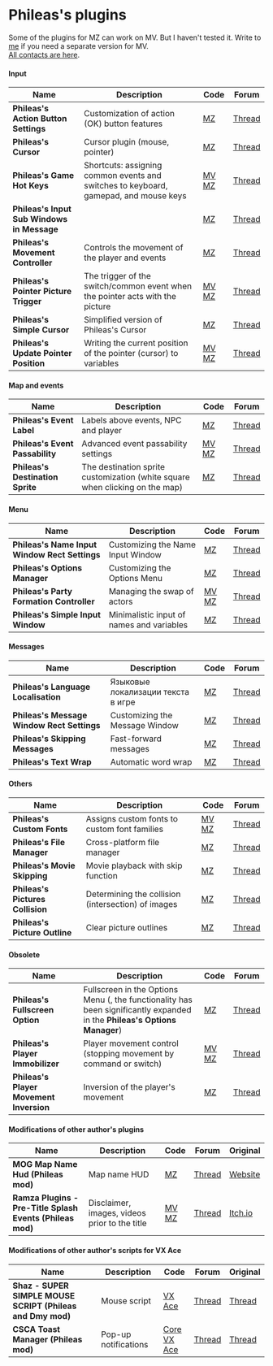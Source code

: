 # Phileas's plugins

Some of the plugins for MZ can work on MV. But I haven't tested it. Write to [me](https://t.me/olekolegovich) if you need a separate version for MV.  
[All contacts are here](https://github.com/Oleg-Olegovich/phileas-public-plugins/blob/master/README.md).

#### Input
| Name | Description | Code | Forum |
| --- | --- | --- | --- |
| **Phileas's Action Button Settings** | Customization of action (OK) button features | [MZ](https://github.com/Oleg-Olegovich/phileas-public-plugins/blob/master/plugins/Phileas_ActionButtonSettings.js) | [Thread](https://forums.rpgmakerweb.com/index.php?threads/phileass-action-button-settings-customization-of-action-ok-button-features.171156/) |
| **Phileas's Cursor** | Cursor plugin (mouse, pointer) | [MZ](https://github.com/Oleg-Olegovich/phileas-public-plugins/blob/master/plugins/Phileas_Cursor.js) | [Thread](https://forums.rpgmakerweb.com/index.php?threads/mz-phileass-cursor-mz-cursor-customizer.160470/) |
| **Phileas's Game Hot Keys** | Shortcuts: assigning common events and switches to keyboard, gamepad, and mouse keys | [MV](https://github.com/Oleg-Olegovich/phileas-public-plugins/blob/master/plugins/Phileas_GameHotKeys_MV.js) [MZ](https://github.com/Oleg-Olegovich/phileas-public-plugins/blob/master/plugins/Phileas_GameHotKeys.js) | [Thread](https://forums.rpgmakerweb.com/index.php?threads/phileass-game-hot-keys-mz-hot-key-map-shortcuts-manager-customizer.159433/) |
| **Phileas's Input Sub Windows in Message** |  | [MZ](https://github.com/Oleg-Olegovich/phileas-public-plugins/blob/master/plugins/Phileas_InputSubWindowsInMessage.js) | [Thread](https://forums.rpgmakerweb.com/index.php?threads/phileass-input-sub-windows-in-message-choices-and-number-input-windows-in-message-window.176175/) |
| **Phileas's Movement Controller** | Controls the movement of the player and events | [MZ](https://github.com/Oleg-Olegovich/phileas-public-plugins/blob/master/plugins/Phileas_MovementController.js) | [Thread](https://forums.rpgmakerweb.com/index.php?threads/mz-phileass-movement-controller.169130/) |
| **Phileas's Pointer Picture Trigger** | The trigger of the switch/common event when the pointer acts with the picture | [MV](https://github.com/Oleg-Olegovich/phileas-public-plugins/blob/master/plugins/Phileas_PointerPictureTrigger_MV.js) [MZ](https://github.com/Oleg-Olegovich/phileas-public-plugins/blob/master/plugins/Phileas_PointerPictureTrigger.js) | [Thread](https://forums.rpgmakerweb.com/index.php?threads/mz-phileass-pointer-picture-trigger-triggering-of-the-switch-variable-common-event-by-picture.163793/) |
| **Phileas's Simple Cursor** | Simplified version of Phileas's Cursor| [MZ](https://github.com/Oleg-Olegovich/phileas-public-plugins/blob/master/plugins/Phileas_SimpleCursor.js) | [Thread](https://forums.rpgmakerweb.com/index.php?threads/mz-phileass-simple-cursor.174502/) |
| **Phileas's Update Pointer Position** | Writing the current position of the pointer (cursor) to variables | [MV](https://github.com/Oleg-Olegovich/phileas-public-plugins/blob/master/plugins/Phileas_UpdatePointerPosition_MV.js) [MZ](https://github.com/Oleg-Olegovich/phileas-public-plugins/blob/master/plugins/Phileas_UpdatePointerPosition.js) | [Thread](https://forums.rpgmakerweb.com/index.php?threads/mz-phileass-update-pointer-position.174318/) |

#### Map and events
| Name | Description | Code | Forum |
| --- | --- | --- | --- |
| **Phileas's Event Label** | Labels above events, NPC and player | [MZ](https://github.com/Oleg-Olegovich/phileas-public-plugins/blob/master/plugins/Phileas_EventLabel.js) | [Thread](https://forums.rpgmakerweb.com/index.php?threads/phileass-event-label-mz-event-label-label-above-the-events.158999/) |
| **Phileas's Event Passability** | Advanced event passability settings | [MV](https://github.com/Oleg-Olegovich/phileas-public-plugins/blob/master/plugins/Phileas_EventPassability_MV.js) [MZ](https://github.com/Oleg-Olegovich/phileas-public-plugins/blob/master/plugins/Phileas_EventPassability.js) | [Thread](https://forums.rpgmakerweb.com/index.php?threads/mz-phileass-event-passability-advanced-event-passability-settings.172099/) |
| **Phileas's Destination Sprite** | The destination sprite customization (white square when clicking on the map) | [MZ](https://github.com/Oleg-Olegovich/phileas-public-plugins/blob/master/plugins/Phileas_DestinationSprite.js) | [Thread](https://forums.rpgmakerweb.com/index.php?threads/phileass-destination-sprite-mz-destination-sprite-customizer.167764/) |

#### Menu
| Name | Description | Code | Forum |
| --- | --- | --- | --- |
| **Phileas's Name Input Window Rect Settings** | Customizing the Name Input Window | [MZ](https://github.com/Oleg-Olegovich/phileas-public-plugins/blob/master/plugins/Phileas_NameInputWindowRectSettings.js) | [Thread](https://forums.rpgmakerweb.com/index.php?threads/phileas_nameinputwindowrectsettings-mz-name-input-window-customizer.160170/) |
| **Phileas's Options Manager** | Customizing the Options Menu | [MZ](https://github.com/Oleg-Olegovich/phileas-public-plugins/blob/master/plugins/Phileas_OptionsManager.js) | [Thread](https://forums.rpgmakerweb.com/index.php?threads/phileass-options-manager-mz-options-menu-customizer.159642/) |
| **Phileas's Party Formation Controller** | Managing the swap of actors | [MV](https://github.com/Oleg-Olegovich/phileas-public-plugins/blob/master/plugins/Phileas_PartyFormationController_MV.js)<br/> [MZ](https://github.com/Oleg-Olegovich/phileas-public-plugins/blob/master/plugins/Phileas_PartyFormationController.js) | [Thread](https://forums.rpgmakerweb.com/index.php?threads/mz-phileass-party-formation-controller.167709/) |
| **Phileas's Simple Input Window** | Minimalistic input of names and variables | [MZ](https://github.com/Oleg-Olegovich/phileas-public-plugins/blob/master/plugins/Phileas_SimpleInputWindow.js) | [Thread](https://forums.rpgmakerweb.com/index.php?threads/phileass-simple-input-window.165542/) |

#### Messages
| Name | Description | Code | Forum |
| --- | --- | --- | --- |
| **Phileas's Language Localisation** | Языковые локализации текста в игре | [MZ](https://github.com/Oleg-Olegovich/phileas-public-plugins/blob/master/plugins/Phileas_LanguageLocalisation.js) | [Thread](https://forums.rpgmakerweb.com/index.php?threads/phileass-language-localisation.173148/) |
| **Phileas's Message Window Rect Settings** | Customizing the Message Window | [MZ](https://github.com/Oleg-Olegovich/phileas-public-plugins/blob/master/plugins/Phileas_MessageWindowRectSettings.js) | [Thread](https://forums.rpgmakerweb.com/index.php?threads/mz-phileass-message-window-rect-settings-mz-message-window-customizer.158531/) |
| **Phileas's Skipping Messages** | Fast-forward messages | [MZ](https://github.com/Oleg-Olegovich/phileas-public-plugins/blob/master/plugins/Phileas_SkippingMessages.js) | [Thread](https://forums.rpgmakerweb.com/index.php?threads/mz-phileass-skipping-messages-mz-skip-message-fast-forward-message.158530/) |
| **Phileas's Text Wrap** | Automatic word wrap | [MZ](https://github.com/Oleg-Olegovich/phileas-public-plugins/blob/master/plugins/Phileas_TextWrap.js) | [Thread](https://forums.rpgmakerweb.com/index.php?threads/phileass-text-wrap-automatic-text-break-word-wrap-in-the-message.158894/) |

#### Others
| Name | Description | Code | Forum |
| --- | --- | --- | --- |
| **Phileas's Custom Fonts** | Assigns custom fonts to custom font families | [MV](https://github.com/Oleg-Olegovich/phileas-public-plugins/blob/master/plugins/Phileas_CustomFonts_MV.js) [MZ](https://github.com/Oleg-Olegovich/phileas-public-plugins/blob/master/plugins/Phileas_CustomFonts.js) | [Thread](https://forums.rpgmakerweb.com/index.php?threads/mz-phileass-custom-fonts.167944/) |
| **Phileas's File Manager** | Cross-platform file manager | [MZ](https://github.com/Oleg-Olegovich/phileas-public-plugins/blob/master/plugins/Phileas_FileManager.js) | [Thread](https://forums.rpgmakerweb.com/index.php?threads/phileas-s-file-manager.175503/) |
| **Phileas's Movie Skipping** | Movie playback with skip function | [MZ](https://github.com/Oleg-Olegovich/phileas-public-plugins/blob/master/plugins/Phileas_MovieSkipping.js) | [Thread](https://forums.rpgmakerweb.com/index.php?threads/mz-phileass-movie-skipping.174645/) |
| **Phileas's Pictures Collision** | Determining the collision (intersection) of images | [MZ](https://github.com/Oleg-Olegovich/phileas-public-plugins/blob/master/plugins/Phileas_PicturesCollision.js) | [Thread](https://forums.rpgmakerweb.com/index.php?threads/phileass-pictures-collision.166705/) |
| **Phileas's Picture Outline** | Clear picture outlines | [MZ](https://github.com/Oleg-Olegovich/phileas-public-plugins/blob/master/plugins/Phileas_PictureOutline.js) | [Thread](https://forums.rpgmakerweb.com/index.php?threads/mz-phileass-picture-outline-clear-picture-outlines.168355/) |

#### Obsolete
| Name | Description | Code | Forum |
| --- | --- | --- | --- |
| **Phileas's Fullscreen Option** | Fullscreen in the Options Menu (, the functionality has been significantly expanded in the **Phileas's Options Manager**) | [MZ](https://github.com/Oleg-Olegovich/phileas-public-plugins/blob/master/plugins/Phileas_FullscreenOption.js) | [Thread](https://forums.rpgmakerweb.com/index.php?threads/phileass-fullscreen-option-mz-fullscreen-toggle-option.158532/) |
| **Phileas's Player Immobilizer** | Player movement control (stopping movement by command or switch) | [MV](https://github.com/Oleg-Olegovich/phileas-public-plugins/blob/master/plugins/Phileas_PlayerImmobilizer_MV.js)<br/> [MZ](https://github.com/Oleg-Olegovich/phileas-public-plugins/blob/master/plugins/Phileas_PlayerImmobilizer.js) | [Thread](https://forums.rpgmakerweb.com/index.php?threads/mz-phileass-player-immobilizer-mz-player-movement-manager-controller.158533/) |
| **Phileas's Player Movement Inversion** | Inversion of the player's movement | [MZ](https://github.com/Oleg-Olegovich/phileas-public-plugins/blob/master/plugins/Phileas_PlayerMovementInversion.js) | [Thread](https://forums.rpgmakerweb.com/index.php?threads/phileass-player-movement-inversion-mz-player-movement-manager-controller.160218/) |

#### Modifications of other author's plugins
| Name | Description | Code | Forum | Original |
| --- | --- | --- | --- | --- |
| **MOG Map Name Hud (Phileas mod)** | Map name HUD | [MZ](https://github.com/Oleg-Olegovich/phileas-public-plugins/blob/master/plugins/MOG_MapNameHud.js) | [Thread](https://rpgmakerunion.ru/thread/mz-mog-map-name-hud-phileas-mod.1075) | [Website](https://plugin.fungamemake.com/archives/19219) |
| **Ramza Plugins - Pre-Title Splash Events (Phileas mod)** | Disclaimer, images, videos prior to the title | [MV](https://github.com/Oleg-Olegovich/phileas-public-plugins/blob/master/plugins/Ramza_PreTitleSplash_MV.js)<br/> [MZ](https://github.com/Oleg-Olegovich/phileas-public-plugins/blob/master/plugins/Ramza_PreTitleSplash_MZ.js) | [Thread](https://rpgmakerunion.ru/thread/mvmz-ramzapretitlesplash-phileas-mod.523) | [Itch.io](https://capnrammo.itch.io/mvmz-pre-title-splash-videos)

#### Modifications of other author's scripts for VX Ace
| Name | Description | Code | Forum | Original |
| --- | --- | --- | --- | --- |
| **Shaz - SUPER SIMPLE MOUSE SCRIPT (Phileas and Dmy mod)** | Mouse script | [VX Ace](https://github.com/Oleg-Olegovich/phileas-public-plugins/blob/master/scripts/shaz_mouse.rb) | [Thread](https://rpgmakerunion.ru/thread/vx-ace-fiks-skripta-myshi.297) | [Thread](https://forums.rpgmakerweb.com/index.php?threads/super-simple-mouse-script.16520/) |
| **CSCA Toast Manager (Phileas mod)** | Pop-up notifications | [Core](https://github.com/Oleg-Olegovich/phileas-public-plugins/blob/master/scripts/csca_core.rb)<br/> [VX Ace](https://github.com/Oleg-Olegovich/phileas-public-plugins/blob/master/scripts/csca_toast_manager.rb) | [Thread](https://rpgmakerunion.ru/thread/vx-ace-csca-toast-manager-remeyk.298) | [Thread](https://www.rpgmakercentral.com/topic/13960-csca-toast-manager/) |
